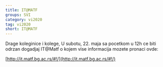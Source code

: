 ```yaml
---
title: IT@MATF
groups: SVI
category: vi2020
tag: vi2020
short: IT@MATF 
---
```


Drage koleginice i kolege,
U subotu, 22. maja sa pocetkom u 12h ce biti odrzan dogadjaj IT@Matf o kojem vise informacija mozete pronaci ovde:

[http://it.matf.bg.ac.rs/#!/](http://it.matf.bg.ac.rs/#!/)
